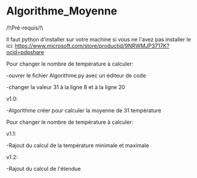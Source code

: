 # Algorithme_Moyenne

/!\Pré-requis/!\

Il faut python d'installer sur votre machine si vous ne l'avez pas installer le ici: https://www.microsoft.com/store/productid/9NRWMJP3717K?ocid=pdpshare


Pour changer le nombre de température à calculer:

-ouvrer le fichier Algorithme.py avec un éditeur de code

-changer la valeur 31 à la ligne 8 et à la ligne 20

v1.0:

-Algorithme créer pour calculer la moyenne de 31 température

Pour changer le nombre de température à calculer:


v1.1: 

-Rajout du calcul de la température minimale et maximale

v1.2:

-Rajout du calcul de l'étendue
